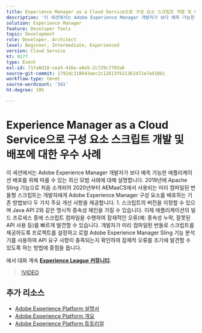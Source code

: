 ```yaml
---
title: Experience Manager as a Cloud Service으로 구성 요소 스크립트 개발 및 배포에 대한 우수 사례
description: '이 세션에서는 Adobe Experience Manager 개발자가 보다 예측 가능한 애플리케이션 배포를 위해 따를 수 있는 최신 모범 사례에 대해 설명합니다. 2019년에 Apache Sling 기능으로 도입되고 2020년부터 AEMaaCS에서 사용되는 미리 컴파일된 번들형 스크립트는 개발자에게 Adobe Experience Manager 구성 요소 배포의 기존 방법인 1에 비해 두 가지 주요 개선 사항을 제공합니다. 스크립트의 버전을 지정할 수 있으며 Java API 2와 같은 명시적 종속성 체인을 가질 수 있습니다. 이제 애플리케이션의 빌드 프로세스 중에 스크립트 컴파일을 수행하여 잠재적인 오류(예: 종속성 누락, 잘못된 API 사용 등)를 빠르게 발견할 수 있습니다. 개발자가 미리 컴파일된 번들로 스크립트를 제공하도록 프로젝트를 설정하고 로컬 Adobe Experience Manager Sling 기능 분석기를 사용하여 API 요구 사항이 충족되는지 확인하여 잠재적 오류를 조기에 발견할 수 있도록 하는 방법에 중점을 둡니다.'
solution: Experience Manager
feature: Developer Tools
topic: Development
role: Developer, Architect
level: Beginner, Intermediate, Experienced
version: Cloud Service
kt: 9177
type: Event
exl-id: 71fa0d10-cea5-416e-a6e5-2c729c7793a6
source-git-commit: 1792dc318643aec2c12613f621361d72a7a918b1
workflow-type: tm+mt
source-wordcount: '341'
ht-degree: 10%

---
```


# Experience Manager as a Cloud Service으로 구성 요소 스크립트 개발 및 배포에 대한 우수 사례

이 세션에서는 Adobe Experience Manager 개발자가 보다 예측 가능한 애플리케이션 배포를 위해 따를 수 있는 최신 모범 사례에 대해 설명합니다. 2019년에 Apache Sling 기능으로 처음 소개되어 2020년부터 AEMaaCS에서 사용되는 미리 컴파일된 번들형 스크립트는 개발자에게 Adobe Experience Manager 구성 요소를 배포하는 기존 방법보다 두 가지 주요 개선 사항을 제공합니다. 1. 스크립트의 버전을 지정할 수 있으며 Java API 2와 같은 명시적 종속성 체인을 가질 수 있습니다. 이제 애플리케이션의 빌드 프로세스 중에 스크립트 컴파일을 수행하여 잠재적인 오류(예: 종속성 누락, 잘못된 API 사용 등)를 빠르게 발견할 수 있습니다. 개발자가 미리 컴파일된 번들로 스크립트를 제공하도록 프로젝트를 설정하고 로컬 Adobe Experience Manager Sling 기능 분석기를 사용하여 API 요구 사항이 충족되는지 확인하여 잠재적 오류를 조기에 발견할 수 있도록 하는 방법에 중점을 둡니다.

에서 대화 계속 **[Experience League 커뮤니티](https://adobe.ly/3zJrS0f)**.

>[!VIDEO](https://video.tv.adobe.com/v/337851/?quality=12&learn=on&hidetitle=true)

## 추가 리소스

- [Adobe Experience Platform 설명서](https://experienceleague.adobe.com/docs/experience-platform.html)
- [Adobe Experience Platform 개요](https://experienceleague.adobe.com/docs/experience-platform/landing/home.html?lang=ko)
- [Adobe Experience Platform 튜토리얼](https://experienceleague.adobe.com/docs/platform-learn/tutorials/overview.html?lang=en)
